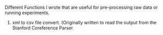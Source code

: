Different Functions I wrote that are useful for pre-processing raw data or running experiments.

1. xml to csv file convert. (Originally written to read the output from the Stanford Coreference Parser.
